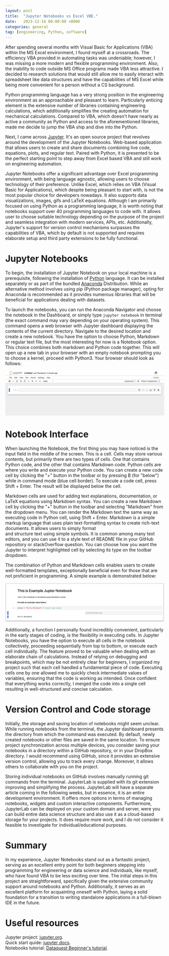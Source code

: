 ```yaml
---
layout: post
title:  "Jupyter Notebooks vs Excel VBE."
date:   2023-12-16 00:00:00 +0000
categories: general
tag: [engineering, Python, software]
---
```


After spending several months with Visual Basic for Applications (VBA) within the MS Excel environment, I found myself at a crossroads. 
The efficiency VBA provided in automating tasks was undeniable; however, I was missing a more modern and flexible programming environment. 
Also, the inability to code outside MS Office programs made VBA less attractive. I decided to research solutions that would still allow me to
easily interact with spreadsheet like data structures and have the capabilities of MS Excel while being more convenient for a person without a CS background.

Python programming language has a very strong position in the engineering environment as an approachable and pleasant to learn. Particularly enticing element
is the extensive number of libraries containing engineering calculations, which additionally simplifies the creating automation for mechanical calculations.
Compared to VBA, which doesn't have nearly as active a community as Python and access to the aforementioned libraries, made me decide to jump the VBA ship and dive into the Python.

Next, I came across <a href="https://jupyter.org/" target="_blank" rel="noopener">Jupyter</a>. It's an open source project
that revolves around the development of the Jupyter Notebooks. Web-based application that allows users to create and share documents combining live code, 
equations, plots, and regular text. Paired with Python, it is presented to be the perfect starting point to step away from Excel based VBA and still
work on engineering automation. 

Jupyter Notebooks offer a significant advantage over Excel programming environment, with being language agnostic, 
allowing users to choose technology of their preference.
Unlike Excel, which relies on VBA (Visual Basic for Applications), which despite being 
pleasant to start with, is not the most popular choice for developers nowadays.
It also supports data visualizations, images, gifs and LaTeX equations. 
Although I am primarily focused on using Python as a programming language, it is worth noting that notebooks support over 40 programming languages to code with.
It allows user to choose suitable technology depending on the purpose of the project and seamless integration with modern services, APIs, etc.
Additionally, Jupyter's support for version control mechanisms surpasses the capabilities of VBA, which by default is not supported and 
requires elaborate setup and third party extensions to be fully functional.

# Jupyter Notebooks
To begin, the installation of Jupyter Notebook on your local machine is a prerequisite, following the installation of <a href="https://www.Python.org/" target="_blank" rel="noopener">Python</a> 
language.
It can be installed separately or as part of the bundled <a href="https://www.anaconda.com/download" target="_blank" rel="noopener">Anaconda</a> Distribution.
While an alternative method involves using pip (Python package manager), opting for Anaconda is recommended as it provides numerous libraries that will
be beneficial for applications dealing with datasets.

To launch the notebooks, you can run the Anaconda Navigator and choose the notebook in the Dashboard, or simply type `jupyter notebook` in terminal (the exact command may vary depending on your operating system).
This command opens a web browser with Jupyter dashboard displaying the contents of the current directory. Navigate to the desired location and create a new notebook.
You have the option to choose Python, Markdown or regular text file, but the most interesting for now is a Notebook option.
This choice combines both markdown and Python code together.
This will open up a new tab in your browser with an empty notebook prompting you to choose a kernel, proceed with Python3.
Your browser should look as follows:

<center>
<img src="https://raw.githubusercontent.com/furmanp/my-personal-website/master/_posts/2023-12-16-jupyter-notebooks/assets/empty-notebook.png">
</center>

# Notebook Interface
When launching the Notebook, the first thing you may have noticed is the input field in the middle of the screen. This is a cell. Cells may store various contents, but 
primarily there are two types of cells. One that contains Python code, and the other that contains Markdown code.
Python cells are where you write and execute your Python code. You can create a new code cell by clicking the "+" button in the toolbar or by pressing B (for "below") while in command mode (blue cell border).
To execute a code cell, press Shift + Enter. The result will be displayed below the cell.

Markdown cells are used for adding text explanations, documentation, or LaTeX equations using Markdown syntax. 
You can create a new Markdown cell by clicking the "+" button in the toolbar and selecting "Markdown" from the dropdown menu.
You can render the Markdown text the same way as executing code in Python cell, using Shift + Enter.
Markdown is a simple markup language that uses plain text-formatting syntax to create rich-text documents. It allows users to simply format  
and structure text using simple symbols. It is common among many text editors, and you can use it to a style text of README file in your GitHub repository or
stackOverflow question. 
You can choose how you want the Jupyter to interpret highlighted cell by selecting its type on the toolbar dropdown.

The combination of Python and Markdown cells enables users to create well-formatted templates, exceptionally beneficial even for those that 
are not proficient in programming. A simple example is demonstrated below: 

<center>
<img src="https://raw.githubusercontent.com/furmanp/my-personal-website/master/_posts/2023-12-16-jupyter-notebooks/assets/example-notebook.png">
</center>

Additionally, a function I personally found incredibly convenient, particularly in the early stages of coding, is the flexibility in executing cells.
In Jupyter Notebooks, you have the option to execute all cells in the notebook collectively, proceeding sequentially from top to bottom, or execute each cell individually.
The feature proved to be valuable when dealing with an elaborate chain of calculations. 
Instead of relying on debugging and breakpoints, which may be not entirely clear for beginners, I organized my project such
that each cell handled a fundamental piece of code.
Executing cells one by one allowed me to quickly check intermediate values of variables, ensuring that the code is working as intended.
Once confident that everything works correctly, I merged the code into a single cell resulting in well-structured and concise calculation.

# Version Control and Code storage
Initially, the storage and saving location of notebooks might seem unclear. While running notebooks from the terminal, 
the Jupyter dashboard presents the directory from which the command was executed. By default, newly created notebooks or other files are saved 
in the same location. 
To ensure project synchronization across multiple devices, you consider saving your notebooks
in a directory within a GitHub repository, or in your DropBox directory. I would recommend using GitHub, since
it provides an extensive version control, allowing you to track every change. Moreover, it allows others 
to collaborate with you on the project.

Storing individual notebooks on GitHub involves manually running git commands from the terminal. 
JupyterLab is supplied with its git extension improving and simplifying the process. JupyterLab will have a separate article coming in the following weeks, but
in essence, it is an entire development environment. 
It offers more options in terms of managing notebooks, widgets and custom interactive components.
Furthermore, JupyterLab can be deployed on your custom domain and server, were you can build entire data science structure and 
also use it as a cloud-based storage for your projects. It does require more work, and I do not consider it feasible to investigate
for individual/educational purposes.


# Summary
In my experience, Jupyter Notebooks stand out as a fantastic project, serving as an excellent entry point for both beginners stepping into programming for 
engineering or data science and individuals, like myself, who have found VBA to be less exciting over time. The initial steps in this project are straightforward, 
 specifically given the extensive community support around notebooks and Python. Additionally, it serves as an excellent platform for acquainting oneself with Python, 
laying a solid foundation for a transition to writing standalone applications in a full-blown IDE in the future.

# Useful resources
Jupyter project: <a href="https://jupyter.org/" target="_blank" rel="noopener">jupyter.org</a>. <br>
Quick start quide: <a href="https://jupyter-notebook-beginner-guide.readthedocs.io/en/latest/what_is_jupyter.html" target="_blank" rel="noopener">jupyter docs</a>. <br>
Notebooks tutorial: <a href="https://www.dataquest.io/blog/jupyter-notebook-tutorial/" target="_blank" rel="noopener">Dataquest Beginner's tutorial</a>. <br>
